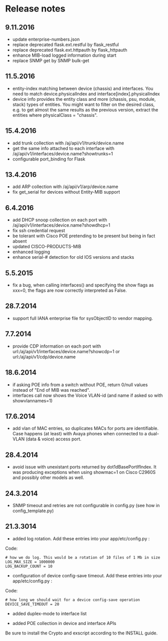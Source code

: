 Release notes
=============

9.11.2016
---------

- update enterprise-numbers.json
- replace deprecated flask.ext.restful by flask_restful
- replace deprecated flask.ext.httpauth by flask_httpauth
- enhance MIB-load logged information during start
- replace SNMP get by SNMP bulk-get

11.5.2016
---------

- entity-index matching between device (chassis) and interfaces. You need to match device.physicalIndex and interface[index].physicalIndex
- device info provides the entity class and more (chassis, psu, module, stack) types of entities. You might want to filter on the desired class, e.g. to get almost the same results as the previous version, extract the entities where physicalClass = "chassis".


15.4.2016
---------

- add trunk collection with /aj/api/v1/trunk/device.name
- get the same info attached to each interface with /aj/api/v1/interfaces/device.name?showtrunks=1 
- configurable port_binding for Flask


13.4.2016
---------

- add ARP collection with /aj/api/v1/arp/device.name
- fix get_serial for devices without Entity-MIB support


6.4.2016
---------

- add DHCP snoop collection on each port with /aj/api/v1/interfaces/device.name?showdhcp=1
- fix ssh credential request
- be tolerant with Cisco POE pretending to be present but being in fact absent
- updated CISCO-PRODUCTS-MIB
- enhanced logging
- enhance serial-# detection for old IOS versions and stacks


5.5.2015
--------

- fix a bug, when calling interfaces() and specifying the show flags as xxx=0, the flags are now correctly interpreted as False.


28.7.2014
---------

- support full IANA enterprise file for sysObjectID to vendor mapping.


7.7.2014
--------

- provide CDP information on each port with url:/aj/api/v1/interfaces/device.name?showcdp=1 or url:/aj/api/v1/cdp/device.name


18.6.2014
---------

- if asking POE info from a switch without POE, return 0/null values instead of "End of MIB was reached".
- interfaces call now shows the Voice VLAN-id (and name if asked so with showvlannames=1)


17.6.2014
---------

- add vlan of MAC entries, so duplicates MACs for ports are identifiable. Case happens (at least) with Avaya phones when connected to a dual-VLAN (data & voice) access port.


28.4.2014
---------

- avoid issue with unexistant ports returned by dot1dBasePortIfIndex. It was producing exceptions when using showmac=1 on Cisco C2960S and possibly other models as well.


24.3.2014
---------

- SNMP timeout and retries are not configurable in config.py (see how in config_template.py)



21.3.3014
---------

- added log rotation. Add these entries into your app/etc/config.py :

Code:

    # how we do log. This would be a rotation of 10 files of 1 Mb in size
    LOG_MAX_SIZE = 1000000
    LOG_BACKUP_COUNT = 10

- configuration of device config-save timeout. Add these entries into your app/etc/config.py :

Code:

    # how long we should wait for a device config-save operation
    DEVICE_SAVE_TIMEOUT = 20

- added duplex-mode to interface list

- added POE collection in device and interface APIs

Be sure to install the Crypto and exscript according to the INSTALL guide.
